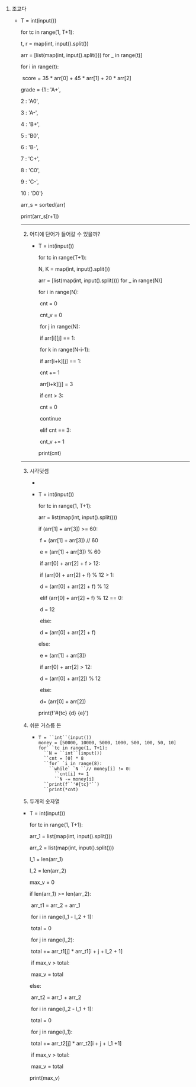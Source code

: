 1. 조교다

   + T = int(input())

     

     for tc in range(1, T+1):

       t, r = map(int, input().split())

       arr = [list(map(int, input().split())) for _ in range(t)]

       

       for i in range(t):

     ​    score = 35 * arr[0] + 45 * arr[1] + 20 * arr[2]

       

       grade = {1 : 'A+',

       2 : 'A0', 

       3 : 'A-', 

       4 : 'B+', 

       5 : 'B0', 

       6 : 'B-', 

       7 : 'C+', 

       8 : 'C0', 

       9 : 'C-', 

       10 : 'D0'}

       arr_s = sorted(arr)

       print(arr_s[r+1])

     ---

     2. 어디에 단어가 들어갈 수 있을까?

        + T = int(input())

          for tc in range(T+1):

            N, K = map(int, input().split())

            arr = [list(map(int, input().split())) for _ in range(N)]

            for i in range(N):

          ​    cnt = 0

          ​    cnt_v = 0

          ​    for j in range(N):

          ​      if arr[i][j] == 1:

          ​        for k in range(N-i-1):

          ​          if arr[i+k][j] == 1:

          ​            cnt += 1

          ​            arr[i+k][j] = 3

          ​            if cnt > 3:

          ​              cnt = 0

          ​              continue

          ​            elif cnt == 3:

          ​              cnt_v += 1

            print(cnt)

     ---

     3. 시각덧셈

        +  

        + T = int(input())

          for tc in range(1, T+1):

            arr = list(map(int, input().split()))

            if (arr[1] + arr[3]) >= 60:

          ​    f =  (arr[1] + arr[3]) // 60

          ​    e = (arr[1] + arr[3]) % 60

          ​    if arr[0] + arr[2] + f > 12:

          ​      if (arr[0] + arr[2] + f) % 12 > 1:

          ​        d = (arr[0] + arr[2] + f) % 12

          ​      elif (arr[0] + arr[2] + f) % 12 == 0:

          ​        d = 12

          ​    else:

          ​      d = (arr[0] + arr[2] + f)

            else: 

          ​    e = (arr[1] + arr[3])

          ​    if arr[0] + arr[2] > 12:

          ​      d = (arr[0] + arr[2]) % 12

          ​    else:

          ​      d= (arr[0] + arr[2])

            print(f'#{tc} {d} {e}')

     4. 쉬운 거스름 돈

        + ```
          T = ``int``(input())
          money = [50000, 10000, 5000, 1000, 500, 100, 50, 10]
          for` `tc in range(1, T+1):
            ``N = ``int``(input())
            ``cnt = [0] * 8
            ``for` `i in range(8):
              ``while` `N ``// money[i] != 0:
                ``cnt[i] += 1
                ``N -= money[i]
            ``print(f``'#{tc}'``)
            ``print(*cnt)
          ```

     5.  두개의 숫자열

        + T = int(input())

          for tc in range(1, T+1):

            arr_1 = list(map(int, input().split()))

            arr_2 = list(map(int, input().split()))

            l_1 = len(arr_1)

            l_2 = len(arr_2)

            max_v = 0

            if len(arr_1) >= len(arr_2):

          ​    arr_t1 = arr_2 + arr_1

          ​    for i in range(l_1 - l_2 + 1):

          ​      total = 0

          ​      for j in range(l_2):

          ​        total += arr_t1[j] * arr_t1[i + j + l_2 + 1]

          ​        if max_v > total:

          ​          max_v = total

            else:

          ​    arr_t2 = arr_1 + arr_2

          ​    for i in range(l_2 - l_1 + 1):

          ​      total = 0

          ​      for j in range(l_1):

          ​        total += arr_t2[j] * arr_t2[i + j + l_1 +1]

          ​        if max_v > total:

          ​          max_v = total

            print(max_v)

       

